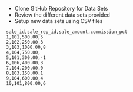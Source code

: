 * Clone GitHub Repository for Data Sets
* Review the different data sets provided
* Setup new data sets using CSV files

```
sale_id,sale_rep_id,sale_amount,commission_pct
1,101,500.00,5
2,102,250.00,3
3,103,1000.00,8
4,104,750.00,
5,101,300.00,-1
6,106,400.00,3
7,104,200.00,0
8,103,150.00,1
9,104,600.00,4
10,101,800.00,6
```